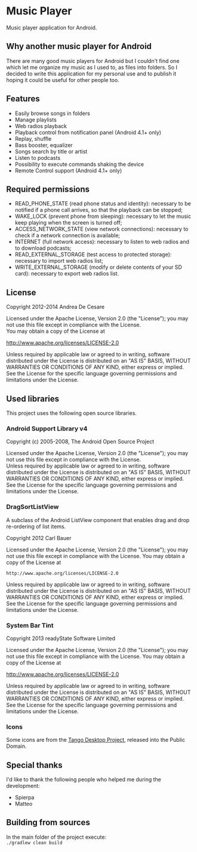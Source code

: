 # Music Player

Music player application for Android.

## Why another music player for Android
There are many good music players for Android but I couldn't find one which let me organize my music as I used to, as files into folders.
So I decided to write this application for my personal use and to publish it hoping it could be useful for other people too.

## Features
- Easily browse songs in folders
- Manage playlists
- Web radios playback
- Playback control from notification panel (Android 4.1+ only)
- Replay, shuffle
- Bass booster, equalizer
- Songs search by title or artist
- Listen to podcasts
- Possibility to execute commands shaking the device
- Remote Control support (Android 4.1+ only)


## Required permissions
- READ\_PHONE\_STATE (read phone status and identity): necessary to be notified if a phone call arrives, so that the playback can be stopped;
- WAKE\_LOCK (prevent phone from sleeping): necessary to let the music keep playing when the screen is turned off;
- ACCESS\_NETWORK\_STATE (view network connections): necessary to check if a network connection is available;
- INTERNET (full network access): necessary to listen to web radios and to download podcasts;
- READ\_EXTERNAL\_STORAGE (test access to protected storage): necessary to import web radios list;
- WRITE\_EXTERNAL\_STORAGE (modify or delete contents of your SD card): necessary to export web radios list.


## License
Copyright 2012-2014 Andrea De Cesare

Licensed under the Apache License, Version 2.0 (the "License");
you may not use this file except in compliance with the License.  
You may obtain a copy of the License at

   http://www.apache.org/licenses/LICENSE-2.0

Unless required by applicable law or agreed to in writing, software
distributed under the License is distributed on an "AS IS" BASIS,
WITHOUT WARRANTIES OR CONDITIONS OF ANY KIND, either express or implied.
See the License for the specific language governing permissions and
limitations under the License.


## Used libraries
This project uses the following open source libraries.

### Android Support Library v4
Copyright (c) 2005-2008, The Android Open Source Project

Licensed under the Apache License, Version 2.0 (the "License");
you may not use this file except in compliance with the License.  
Unless required by applicable law or agreed to in writing, software
distributed under the License is distributed on an "AS IS" BASIS,
WITHOUT WARRANTIES OR CONDITIONS OF ANY KIND, either express or implied.
See the License for the specific language governing permissions and
limitations under the License.

### DragSortListView
A subclass of the Android ListView component that enables drag
and drop re-ordering of list items.

Copyright 2012 Carl Bauer

Licensed under the Apache License, Version 2.0 (the "License");
you may not use this file except in compliance with the License.
You may obtain a copy of the License at

    http://www.apache.org/licenses/LICENSE-2.0

Unless required by applicable law or agreed to in writing, software
distributed under the License is distributed on an "AS IS" BASIS,
WITHOUT WARRANTIES OR CONDITIONS OF ANY KIND, either express or implied.
See the License for the specific language governing permissions and
limitations under the License.

### System Bar Tint
Copyright 2013 readyState Software Limited

Licensed under the Apache License, Version 2.0 (the "License");
you may not use this file except in compliance with the License.
You may obtain a copy of the License at

   http://www.apache.org/licenses/LICENSE-2.0

Unless required by applicable law or agreed to in writing, software
distributed under the License is distributed on an "AS IS" BASIS,
WITHOUT WARRANTIES OR CONDITIONS OF ANY KIND, either express or implied.
See the License for the specific language governing permissions and
limitations under the License.

### Icons
Some icons are from the [Tango Desktop Project](http://tango.freedesktop.org), released into the Public Domain.


## Special thanks
I'd like to thank the following people who helped me during the development:

- Spierpa
- Matteo


## Building from sources
In the main folder of the project execute:  
<code>./gradlew clean build</code>